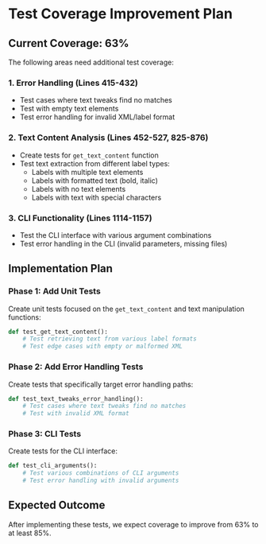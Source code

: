 <!-- @format -->

# Test Coverage Improvement Plan

## Current Coverage: 63%

The following areas need additional test coverage:

### 1. Error Handling (Lines 415-432)

- Test cases where text tweaks find no matches
- Test with empty text elements
- Test error handling for invalid XML/label format

### 2. Text Content Analysis (Lines 452-527, 825-876)

- Create tests for `get_text_content` function
- Test text extraction from different label types:
  - Labels with multiple text elements
  - Labels with formatted text (bold, italic)
  - Labels with no text elements
  - Labels with text with special characters

### 3. CLI Functionality (Lines 1114-1157)

- Test the CLI interface with various argument combinations
- Test error handling in the CLI (invalid parameters, missing files)

## Implementation Plan

### Phase 1: Add Unit Tests

Create unit tests focused on the `get_text_content` and text manipulation functions:

```python
def test_get_text_content():
    # Test retrieving text from various label formats
    # Test edge cases with empty or malformed XML
```

### Phase 2: Add Error Handling Tests

Create tests that specifically target error handling paths:

```python
def test_text_tweaks_error_handling():
    # Test cases where text tweaks find no matches
    # Test with invalid XML format
```

### Phase 3: CLI Tests

Create tests for the CLI interface:

```python
def test_cli_arguments():
    # Test various combinations of CLI arguments
    # Test error handling with invalid arguments
```

## Expected Outcome

After implementing these tests, we expect coverage to improve from 63% to at least 85%.
